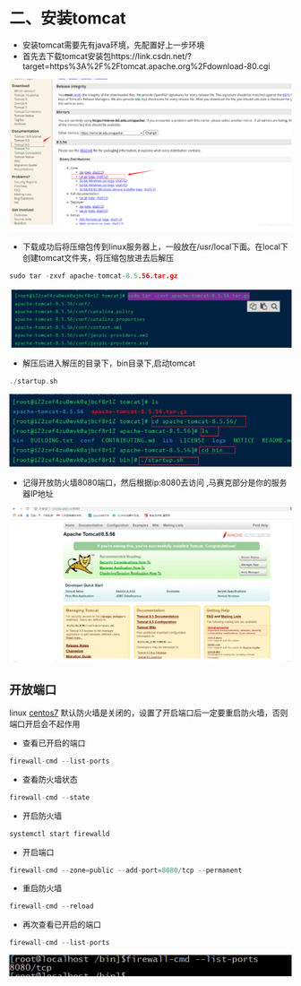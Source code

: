 # 二、安装tomcat

- 安装tomcat需要先有java环境，先配置好上一步环境
- 首先去下载tomcat安装包https://link.csdn.net/?target=https%3A%2F%2Ftomcat.apache.org%2Fdownload-80.cgi

![](images\image-20220928152446619.png)

- 下载成功后将压缩包传到linux服务器上，一般放在/usr/local下面。在local下创建tomcat文件夹，将压缩包放进去后解压

```c
sudo tar -zxvf apache-tomcat-8.5.56.tar.gz
```

![](images\image-20220928154527728.png)

-  解压后进入解压的目录下，bin目录下,启动tomcat

```c
./startup.sh
```

![](images\image-20220928154616129.png)

- 记得开放防火墙8080端口，然后根据ip:8080去访问 ,马赛克部分是你的服务器IP地址

![](images\image-20220928154637159.png)

## 开放端口

linux [centos7](https://so.csdn.net/so/search?q=centos7&spm=1001.2101.3001.7020) 默认防火墙是关闭的，设置了开启端口后一定要重启防火墙，否则端口开启会不起作用

- 查看已开启的端口

```c
firewall-cmd --list-ports
```

- 查看防火墙状态

```c
firewall-cmd --state
```

- 开启防火墙

```c
systemctl start firewalld
```

- 开启端口

```c
firewall-cmd --zone=public --add-port=8080/tcp --permanent
```

- 重启防火墙

```c
firewall-cmd --reload
```

- 再次查看已开启的端口

```c
firewall-cmd --list-ports
```

![](images/image-20220928154902579.png)

